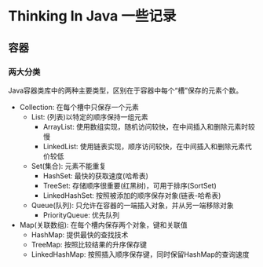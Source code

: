 # Thinking In Java 一些记录

## 容器
### 两大分类
Java容器类库中的两种主要类型，区别在于容器中每个“槽”保存的元素个数。
* Collection: 在每个槽中只保存一个元素
    * List: (列表)以特定的顺序保持一组元素
		* ArrayList: 使用数组实现，随机访问较快，在中间插入和删除元素时较慢
		* LinkedList: 使用链表实现，顺序访问较快，在中间插入和删除元素代价较低
    * Set(集合): 元素不能重复
		* HashSet: 最快的获取速度(哈希表)
		* TreeSet: 存储顺序很重要(红黑树)，可用于排序(SortSet)
		* LinkedHashSet: 按照被添加的顺序保存对象(链表-哈希表)
    * Queue(队列): 只允许在容器的一端插入对象，并从另一端移除对象
		* PriorityQueue: 优先队列
* Map(关联数组): 在每个槽内保存两个对象，键和关联值
    * HashMap: 提供最快的查找技术
    * TreeMap: 按照比较结果的升序保存键
    * LinkedHashMap: 按照插入顺序保存键，同时保留HashMap的查询速度



